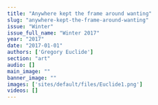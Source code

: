 ```yaml
---
title: "Anywhere kept the frame around wanting"
slug: "anywhere-kept-the-frame-around-wanting"
issue: "Winter"
issue_full_name: "Winter 2017"
year: "2017"
date: "2017-01-01"
authors: ['Gregory Euclide']
section: "art"
audio: []
main_image: ""
banner_image: ""
images: ['sites/default/files/Euclide1.png']
videos: []
---
```

